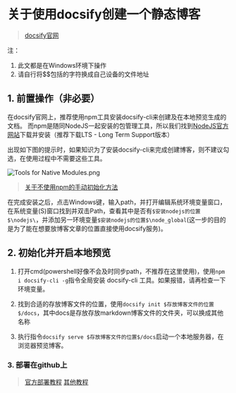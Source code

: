# 关于使用docsify创建一个静态博客

> [docsify官网](https://docsify.js.org/#/)

注：
1. 此文都是在Windows环境下操作
2. 请自行将$$包括的字符换成自己设备的文件地址 

## 1. 前置操作（非必要）

在docsify官网上，推荐使用npm工具安装docsify-cli来创建及在本地预览生成的文档。
而npm是随同NodeJS一起安装的包管理工具，所以我们找到[NodeJS官方网站](https://nodejs.org)下载并安装（推荐下载LTS - Long Term Support版本）

出现如下图的提示时，如果知识为了安装docsify-cli来完成创建博客，则不建议勾选，在使用过程中不需要这些工具。

![Tools for Native Modules.png](./Tools%20for%20Native%20Modules.png)

> [关于不使用npm的手动初始化方法](https://docsify.js.org/#/zh-cn/quickstart?id=%e6%89%8b%e5%8a%a8%e5%88%9d%e5%a7%8b%e5%8c%96)

在完成安装之后，点击Windows键，输入path，并打开编辑系统环境变量窗口，在系统变量(S)窗口找到并双击Path，查看其中是否有```$安装nodejs的位置$\nodejs\```，并添加另一环境变量```$安装nodejs的位置$\node_global```(这一步的目的是为了能在想要放博客文章的位置直接使用docsify服务)。

## 2. 初始化并开启本地预览

1. 打开cmd(powershell好像不会及时同步path，不推荐在这里使用)，使用```npm i docsify-cli -g```指令全局安装 docsify-cli 工具。如果报错，请再检查一下环境变量。

2. 找到合适的存放博客文件的位置，使用```docsify init $存放博客文件的位置$/docs```，其中docs是存放存放markdown博客文件的文件夹，可以换成其他名称

3. 执行指令```docsify serve $存放博客文件的位置$/docs```启动一个本地服务器，在浏览器预览博客。

### 3. 部署在github上

> [官方部署教程](https://docsify.js.org/#/zh-cn/deploy)
> [其他教程](https://www.cnblogs.com/happyone/p/12152566.html)
